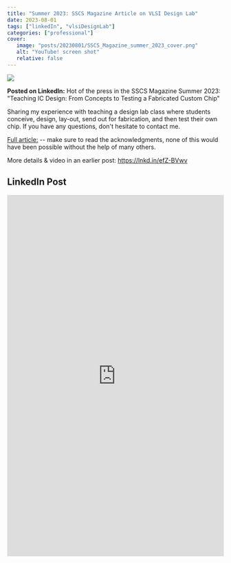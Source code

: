 ```yaml
---
title: "Summer 2023: SSCS Magazine Article on VLSI Design Lab"
date: 2023-08-01
tags: ["linkedIn", "vlsiDesignLab"]
categories: ["professional"]
cover: 
   image: "posts/20230801/SSCS_Magazine_summer_2023_cover.png"
   alt: "YouTube! screen shot"
   relative: false
---
```


![](SSCS_Magazine_summer_2023.png)

**Posted on LinkedIn:** Hot of the press in the SSCS Magazine Summer 2023: "Teaching IC Design: From Concepts to Testing a Fabricated Custom Chip"

Sharing my experience with teaching a design lab class where students conceive, design, lay-out, send out for fabrication, and then test their own chip.  If you have any questions, don't hesitate to contact me. 

[Full article:](https://ieeexplore.ieee.org/document/10224621) -- make sure to read the acknowledgments, none of this would have been possible without the help of many others. 

More details & video in an earlier post: https://lnkd.in/efZ-BVwv 


## LinkedIn Post

<iframe src="https://www.linkedin.com/embed/feed/update/urn:li:ugcPost:7100142514321375232" height="839" width="504" frameborder="0" allowfullscreen="" title="Embedded post"></iframe>